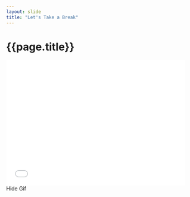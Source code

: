 ```yaml
---
layout: slide
title: "Let's Take a Break"
---
```


# {{page.title}}

<iframe src="//giphy.com/embed/7qEdwIqFZHrEc" width="480" height="336"
frameBorder="0" class="giphy-embed noprint" allowFullScreen></iframe>


<div class="hide-gif noprint">
Hide Gif
</div>
